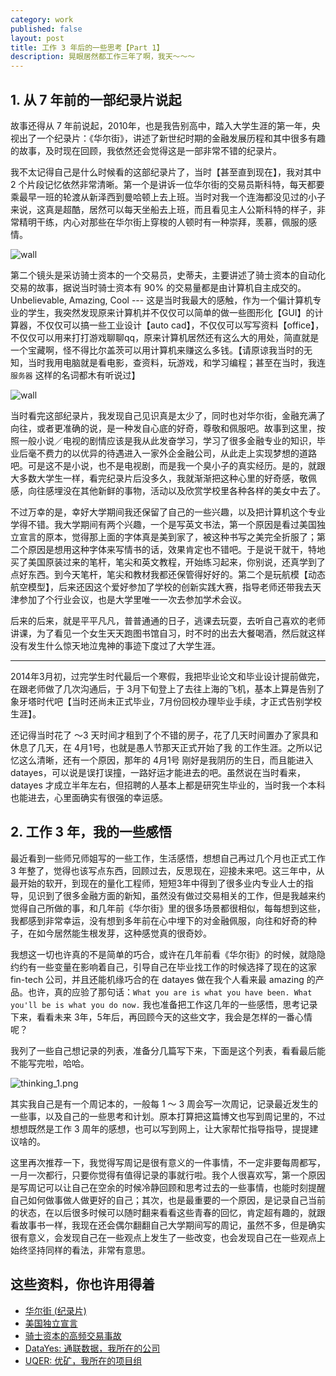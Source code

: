 ```yaml
---
category: work
published: false
layout: post
title: 工作 3 年后的一些思考【Part 1】
description: 晃眼居然都工作三年了啊，我天～～～
---
```



## 1. 从 7 年前的一部纪录片说起  

故事还得从 7 年前说起，2010年，也是我告别高中，踏入大学生涯的第一年，央视出了一个纪录片：《华尔街》，讲述了新世纪时期的金融发展历程和其中很多有趣的故事，及时现在回顾，我依然还会觉得这是一部非常不错的纪录片。

我不太记得自己是什么时候看的这部纪录片了，当时【甚至直到现在】，我对其中 2 个片段记忆依然非常清晰。第一个是讲诉一位华尔街的交易员斯科特，每天都要乘最早一班的轮渡从新泽西到曼哈顿上去上班。当时对我一个连海都没见过的小子来说，这真是超酷，居然可以每天坐船去上班，而且看见主人公斯科特的样子，非常精明干练，内心对那些在华尔街上穿梭的人顿时有一种崇拜，羡慕，佩服的感情。

![wall](../images/wall_street_1.gif)

第二个镜头是采访骑士资本的一个交易员，史蒂夫，主要讲述了骑士资本的自动化交易的故事，据说当时骑士资本有 90% 的交易量都是由计算机自主成交的。Unbelievable, Amazing, Cool --- 这是当时我最大的感触，作为一个偏计算机专业的学生，我突然发现原来计算机并不仅仅可以简单的做一些图形化【GUI】的计算器，不仅仅可以搞一些工业设计【auto cad】，不仅仅可以写写资料【office】，不仅仅可以用来打打游戏聊聊qq，原来计算机居然还有这么大的用处，简直就是一个宝藏啊，怪不得比尔盖茨可以用计算机来赚这么多钱。【请原谅我当时的无知，当时我用电脑就是看电影，查资料，玩游戏，和学习编程；甚至在当时，我连 `服务器` 这样的名词都木有听说过】

![wall](../images/wall_street_2.gif)


当时看完这部纪录片，我发现自己见识真是太少了，同时也对华尔街，金融充满了向往，或者更准确的说，是一种发自心底的好奇，尊敬和佩服吧。故事到这里，按照一般小说／电视的剧情应该是我从此发奋学习，学习了很多金融专业的知识，毕业后毫不费力的以优异的待遇进入一家外企金融公司，从此走上实现梦想的道路吧。可是这不是小说，也不是电视剧，而是我一个臭小子的真实经历。是的，就跟大多数大学生一样，看完纪录片后没多久，我就渐渐把这种心里的好奇感，敬佩感，向往感埋没在其他新鲜的事物，活动以及欣赏学校里各种各样的美女中去了。

不过万幸的是，幸好大学期间我还保留了自己的一些兴趣，以及把计算机这个专业学得不错。我大学期间有两个兴趣，一个是写英文书法，第一个原因是看过美国独立宣言的原本，觉得那上面的字体真是美到家了，被这种书写之美完全折服了；第二个原因是想用这种字体来写情书的话，效果肯定也不错吧。于是说干就干，特地买了美国原装过来的笔杆，笔尖和英文教程，开始练习起来，你别说，还真学到了点好东西。到今天笔杆，笔尖和教材我都还保管得好好的。第二个是玩航模【动态航空模型】，后来还因这个爱好参加了学校的创新实践大赛，指导老师还带我去天津参加了个行业会议，也是大学里唯一一次去参加学术会议。

后来的后来，就是平平凡凡，普普通通的日子，逃课去玩耍，去听自己喜欢的老师讲课，为了看见一个女生天天跑图书馆自习，时不时的出去大餐喝酒，然后就这样没有发生什么惊天地泣鬼神的事迹下度过了大学生涯。


-------


2014年3月初，过完学生时代最后一个寒假，我把毕业论文和毕业设计提前做完，在跟老师做了几次沟通后，于 3月下旬登上了去往上海的飞机，基本上算是告别了象牙塔时代吧【当时还尚未正式毕业，7月份回校办理毕业手续，才正式告别学校生涯】。

还记得当时花了 ～3 天时间才租到了个不错的房子，花了几天时间置办了家具和休息了几天，在 4月1号，也就是愚人节那天正式开始了我 的工作生涯。之所以记忆这么清晰，还有一个原因，那年的 4月1号 刚好是我阴历的生日，而且能进入 datayes，可以说是误打误撞，一路好运才能进去的吧。虽然说在当时看来，datayes 才成立半年左右，但招聘的人基本上都是研究生毕业的，当时我一个本科也能进去，心里面确实有很强的幸运感。


## 2. 工作 3 年，我的一些感悟

最近看到一些师兄师姐写的一些工作，生活感悟，想想自己再过几个月也正式工作 3 年整了，觉得也该写点东西，回顾过去，反思现在，迎接未来吧。这三年中，从最开始的软开，到现在的量化工程师，短短3年中得到了很多业内专业人士的指导，见识到了很多金融方面的新知，虽然没有做过交易相关的工作，但是我越来约觉得自己所做的事，和几年前《华尔街》里的很多场景都很相似，每每想到这些，我都感到非常幸运，没有想到多年前在心中埋下的对金融佩服，向往和好奇的种子，在如今居然能生根发芽，这种感觉真的很奇妙。

我想这一切也许真的不是简单的巧合，或许在几年前看《华尔街》的时候，就隐隐约约有一些变量在影响着自己，引导自己在毕业找工作的时候选择了现在的这家 fin-tech 公司，并且还能机缘巧合的在 datayes 做在我个人看来最 amazing 的产品。也许，真的应验了那句话：`What you are is what you have been. What you'll be is what you do now.` 我也准备把工作这几年的一些感悟，思考记录下来，看看未来 3年，5年后，再回顾今天的这些文字，我会是怎样的一番心情呢？

我列了一些自己想记录的列表，准备分几篇写下来，下面是这个列表，看看最后能不能写完啦，哈哈。

![thinking_1.png](../images/thinking_1.png)

其实我自己是有一个周记本的，一般每 1 ～ 3 周会写一次周记，记录最近发生的一些事，以及自己的一些思考和计划。原本打算把这篇博文也写到周记里的，不过想想既然是工作 3 周年的感想，也可以写到网上，让大家帮忙指导指导，提提建议啥的。

这里再次推荐一下，我觉得写周记是很有意义的一件事情，不一定非要每周都写，一月一次都行，只要你觉得有值得记录的事就行啦。我个人很喜欢写，第一个原因是写周记可以让自己在空余的时候冷静回顾和思考过去的一些事情，也能时刻提醒自己如何做事做人做更好的自己；其次，也是最重要的一个原因，是记录自己当前的状态，在以后很多时候可以随时翻来看看这些青春的回忆，肯定超有趣的，就跟看故事书一样，我现在还会偶尔翻翻自己大学期间写的周记，虽然不多，但是确实很有意义，会发现自己在一些观点上发生了一些改变，也会发现自己在一些观点上始终坚持同样的看法，非常有意思。


## 这些资料，你也许用得着

- [华尔街 (纪录片)](https://zh.wikipedia.org/wiki/%E5%8D%8E%E5%B0%94%E8%A1%97_(%E7%BA%AA%E5%BD%95%E7%89%87))
- [美国独立宣言](https://zh.wikipedia.org/wiki/%E7%BE%8E%E5%9C%8B%E7%8D%A8%E7%AB%8B%E5%AE%A3%E8%A8%80)
- [骑士资本的高频交易事故](http://zhiqiang.org/blog/finance/riskmanage/how-knight-lost-440-millions.html)
- [DataYes: 通联数据，我所在的公司](http://www.datayes.com)
- [UQER: 优矿，我所在的项目组](http://uqer.io)